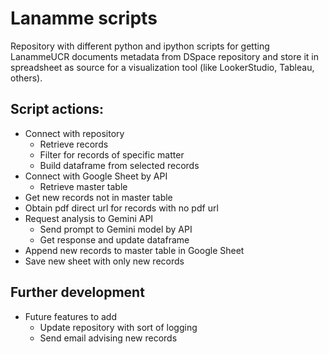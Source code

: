 # Lanamme scripts

Repository with different python and ipython scripts for getting LanammeUCR documents metadata from DSpace repository and store it in spreadsheet as source for a visualization tool (like LookerStudio, Tableau, others).

## Script actions:

- Connect with repository
  - Retrieve records
  - Filter for records of specific matter
  - Build dataframe from selected records
- Connect with Google Sheet by API
  - Retrieve master table
- Get new records not in master table
- Obtain pdf direct url for records with no pdf url
- Request analysis to Gemini API
  - Send prompt to Gemini model by API
  - Get response and update dataframe
- Append new records to master table in Google Sheet
- Save new sheet with only new records

## Further development

- Future features to add
  - Update repository with sort of logging
  - Send email advising new records
